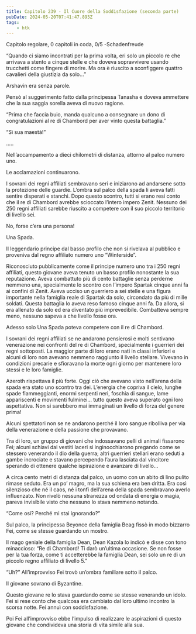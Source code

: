 ```yaml
---
title: Capitolo 239 - Il Cuore della Soddisfazione (seconda parte)
pubDate: 2024-05-20T07:41:47.895Z
tags:
    - htk
---
```


Capitolo regolare,
0 capitoli in coda, 0/5
-Schadenfreude

“Quando ci siamo incontrati per la prima volta, eri solo un piccolo re che arrivava a stento a cinque stelle e che doveva sopravvivere usando trucchetti come fingere di morire. Ma ora è riuscito a sconfiggere quattro cavalieri della giustizia da solo…”

Arshavin era senza parole.

Pensò al suggerimento fatto dalla principessa Tanasha e doveva ammettere che la sua saggia sorella aveva di nuovo ragione.

“Prima che faccia buio, manda qualcuno a consegnare un dono di congratulazioni al re di Chambord per aver vinto questa battaglia.”

“Sì sua maestà!”

…..

Nell’accampamento a dieci chilometri di distanza, attorno al palco numero uno.

Le acclamazioni continuarono.

I sovrani dei regni affiliati sembravano seri e iniziarono ad andarsene sotto la protezione delle guardie. L’ombra sul palco della spada li aveva fatti sentire disperati e stanchi. Dopo questo scontro, tutti si erano resi conto che il re di Chambord avrebbe scioccato l’intero impero Zenit. Nessuno dei 250 regni affiliati sarebbe riuscito a competere con il suo piccolo territorio di livello sei.

No, forse c’era una persona!

Una Spada.

Il leggendario principe dal basso profilo che non si rivelava al pubblico e proveniva dal regno affiliato numero uno “Winterside”.

Riconosciuto pubblicamente come il principe numero uno tra i 250 regni affiliati, questo giovane aveva tenuto un basso profilo nonostante la sua reputazione. Aveva combattuto più di cento battaglie senza perderne nemmeno una, specialmente lo scontro con l’impero Spartak cinque anni fa ai confini di Zenit. Aveva ucciso un guerriero a sei stelle e una figura importante nella famiglia reale di Spartak da solo, circondato da più di mille soldati. Questa battaglia lo aveva reso famoso cinque anni fa. Da allora, si era allenato da solo ed era diventato più imprevedibile. Combatteva sempre meno, nessuno sapeva a che livello fosse ora.

Adesso solo Una Spada poteva competere con il re di Chambord.

I sovrani dei regni affiliati se ne andarono pensierosi e molti sentivano venerazione nei confronti del re di Chambord, specialmente i guerrieri dei regni sottoposti. La maggior parte di loro erano nati in classi inferiori e alcuni di loro non avevano nemmeno raggiunto il livello stellare. Vivevano in condizioni precarie e sfioravano la morte ogni giorno per mantenere loro stessi e le loro famiglie.

Azeroth rispettava il più forte. Oggi ciò che avevano visto nell’arena della spada era stato uno scontro tra dei. L’energia che copriva il cielo, lunghe spade fiammeggianti, enormi serpenti neri, foschia di sangue, lame appariscenti e movimenti fulminei… tutto questo aveva superato ogni loro aspettativa. Non si sarebbero mai immaginati un livello di forza del genere prima!

Alcuni spettatori non se ne andarono perché il loro sangue ribolliva per via della venerazione e della passione che provavano.

Tra di loro, un gruppo di giovani che indossavano pelli di animali fissarono Fei; alcuni schiavi dai vestiti laceri si inginocchiarono pregando come se stessero venerando il dio della guerra; altri guerrieri stellari erano seduti a gambe incrociate e stavano percependo l’aura lasciata dal vincitore sperando di ottenere qualche ispirazione e avanzare di livello…

A circa cento metri di distanza dal palco, un uomo con un abito di lino pulito rimase seduto. Era un po’ magro, ma la sua schiena era ben dritta. Era così silenzioso che né il caos, né i tonfi dell’arena della spada sembravano averlo influenzato. Non rivelò nessuna stranezza od ondata di energia o magia, pareva invisibile visto che nessuno lo stava nemmeno notando.

“Come osi? Perché mi stai ignorando?”

Sul palco, la principessa Beyonce della famiglia Beag fissò in modo bizzarro Fei, come se stesse guardando un mostro.

Il mago geniale della famiglia Dean, Dean Kazola lo indicò e disse con tono minaccioso: “Re di Chambord! Ti darò un’ultima occasione. Se non fosse per la tua forza, come ti accetterebbe la famiglia Dean, sei solo un re di un piccolo regno affiliato di livello 5.”

“Uh?” All’improvviso Fei trovò un’ombra familiare sotto il palco.

Il giovane sovrano di Byzantine.

Questo giovane re lo stava guardando come se stesse venerando un idolo. Fei si rese conto che qualcosa era cambiato dal loro ultimo incontro la scorsa notte. Fei annuì con soddisfazione.

Poi Fei all’improvviso ebbe l’impulso di realizzare le aspirazioni di questo giovane che condivideva una storia di vita simile alla sua.



